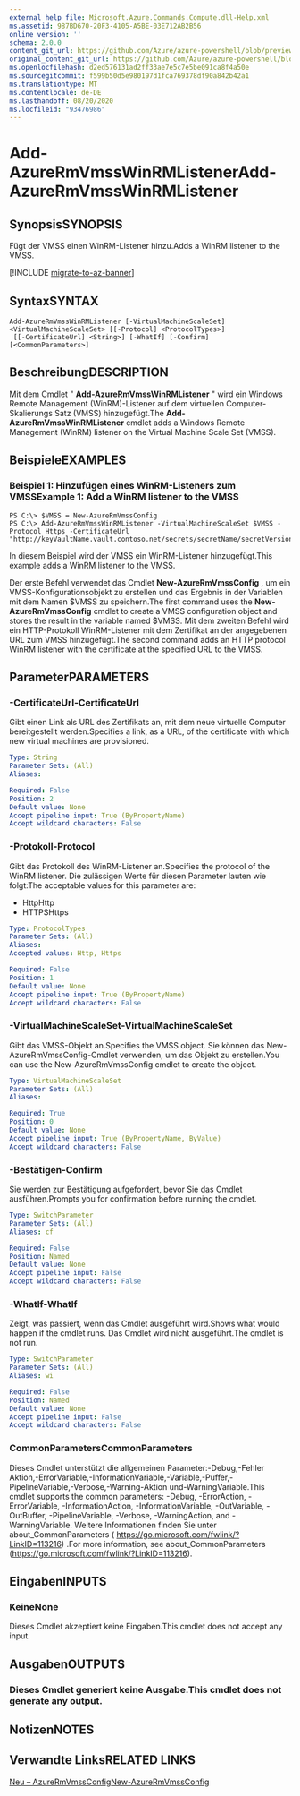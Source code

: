 ```yaml
---
external help file: Microsoft.Azure.Commands.Compute.dll-Help.xml
ms.assetid: 987BD670-20F3-4105-A5BE-03E712AB2B56
online version: ''
schema: 2.0.0
content_git_url: https://github.com/Azure/azure-powershell/blob/preview/src/ResourceManager/Compute/Stack/Commands.Compute/help/Add-AzureRmVmssWinRMListener.md
original_content_git_url: https://github.com/Azure/azure-powershell/blob/preview/src/ResourceManager/Compute/Stack/Commands.Compute/help/Add-AzureRmVmssWinRMListener.md
ms.openlocfilehash: d2ed576131ad2ff33ae7e5c7e5be091ca8f4a50e
ms.sourcegitcommit: f599b50d5e980197d1fca769378df90a842b42a1
ms.translationtype: MT
ms.contentlocale: de-DE
ms.lasthandoff: 08/20/2020
ms.locfileid: "93476986"
---
```

# <span data-ttu-id="42138-101">Add-AzureRmVmssWinRMListener</span><span class="sxs-lookup"><span data-stu-id="42138-101">Add-AzureRmVmssWinRMListener</span></span>

## <span data-ttu-id="42138-102">Synopsis</span><span class="sxs-lookup"><span data-stu-id="42138-102">SYNOPSIS</span></span>
<span data-ttu-id="42138-103">Fügt der VMSS einen WinRM-Listener hinzu.</span><span class="sxs-lookup"><span data-stu-id="42138-103">Adds a WinRM listener to the VMSS.</span></span>

[!INCLUDE [migrate-to-az-banner](../../includes/migrate-to-az-banner.md)]

## <span data-ttu-id="42138-104">Syntax</span><span class="sxs-lookup"><span data-stu-id="42138-104">SYNTAX</span></span>

```
Add-AzureRmVmssWinRMListener [-VirtualMachineScaleSet] <VirtualMachineScaleSet> [[-Protocol] <ProtocolTypes>]
 [[-CertificateUrl] <String>] [-WhatIf] [-Confirm] [<CommonParameters>]
```

## <span data-ttu-id="42138-105">Beschreibung</span><span class="sxs-lookup"><span data-stu-id="42138-105">DESCRIPTION</span></span>
<span data-ttu-id="42138-106">Mit dem Cmdlet " **Add-AzureRmVmssWinRMListener** " wird ein Windows Remote Management (WinRM)-Listener auf dem virtuellen Computer-Skalierungs Satz (VMSS) hinzugefügt.</span><span class="sxs-lookup"><span data-stu-id="42138-106">The **Add-AzureRmVmssWinRMListener** cmdlet adds a Windows Remote Management (WinRM) listener on the Virtual Machine Scale Set (VMSS).</span></span>

## <span data-ttu-id="42138-107">Beispiele</span><span class="sxs-lookup"><span data-stu-id="42138-107">EXAMPLES</span></span>

### <span data-ttu-id="42138-108">Beispiel 1: Hinzufügen eines WinRM-Listeners zum VMSS</span><span class="sxs-lookup"><span data-stu-id="42138-108">Example 1: Add a WinRM listener to the VMSS</span></span>
```
PS C:\> $VMSS = New-AzureRmVmssConfig
PS C:\> Add-AzureRmVmssWinRMListener -VirtualMachineScaleSet $VMSS -Protocol Https -CertificateUrl "http://keyVaultName.vault.contoso.net/secrets/secretName/secretVersion"
```

<span data-ttu-id="42138-109">In diesem Beispiel wird der VMSS ein WinRM-Listener hinzugefügt.</span><span class="sxs-lookup"><span data-stu-id="42138-109">This example adds a WinRM listener to the VMSS.</span></span>

<span data-ttu-id="42138-110">Der erste Befehl verwendet das Cmdlet **New-AzureRmVmssConfig** , um ein VMSS-Konfigurationsobjekt zu erstellen und das Ergebnis in der Variablen mit dem Namen $VMSS zu speichern.</span><span class="sxs-lookup"><span data-stu-id="42138-110">The first command uses the **New-AzureRmVmssConfig** cmdlet to create a VMSS configuration object and stores the result in the variable named $VMSS.</span></span>
<span data-ttu-id="42138-111">Mit dem zweiten Befehl wird ein HTTP-Protokoll WinRM-Listener mit dem Zertifikat an der angegebenen URL zum VMSS hinzugefügt.</span><span class="sxs-lookup"><span data-stu-id="42138-111">The second command adds an HTTP protocol WinRM listener with the certificate at the specified URL to the VMSS.</span></span>

## <span data-ttu-id="42138-112">Parameter</span><span class="sxs-lookup"><span data-stu-id="42138-112">PARAMETERS</span></span>

### <span data-ttu-id="42138-113">-CertificateUrl</span><span class="sxs-lookup"><span data-stu-id="42138-113">-CertificateUrl</span></span>
<span data-ttu-id="42138-114">Gibt einen Link als URL des Zertifikats an, mit dem neue virtuelle Computer bereitgestellt werden.</span><span class="sxs-lookup"><span data-stu-id="42138-114">Specifies a link, as a URL, of the certificate with which new virtual machines are provisioned.</span></span>

```yaml
Type: String
Parameter Sets: (All)
Aliases: 

Required: False
Position: 2
Default value: None
Accept pipeline input: True (ByPropertyName)
Accept wildcard characters: False
```

### <span data-ttu-id="42138-115">-Protokoll</span><span class="sxs-lookup"><span data-stu-id="42138-115">-Protocol</span></span>
<span data-ttu-id="42138-116">Gibt das Protokoll des WinRM-Listener an.</span><span class="sxs-lookup"><span data-stu-id="42138-116">Specifies the protocol of the WinRM listener.</span></span>
<span data-ttu-id="42138-117">Die zulässigen Werte für diesen Parameter lauten wie folgt:</span><span class="sxs-lookup"><span data-stu-id="42138-117">The acceptable values for this parameter are:</span></span>

- <span data-ttu-id="42138-118">Http</span><span class="sxs-lookup"><span data-stu-id="42138-118">Http</span></span>
- <span data-ttu-id="42138-119">HTTPS</span><span class="sxs-lookup"><span data-stu-id="42138-119">Https</span></span>

```yaml
Type: ProtocolTypes
Parameter Sets: (All)
Aliases: 
Accepted values: Http, Https

Required: False
Position: 1
Default value: None
Accept pipeline input: True (ByPropertyName)
Accept wildcard characters: False
```

### <span data-ttu-id="42138-120">-VirtualMachineScaleSet</span><span class="sxs-lookup"><span data-stu-id="42138-120">-VirtualMachineScaleSet</span></span>
<span data-ttu-id="42138-121">Gibt das VMSS-Objekt an.</span><span class="sxs-lookup"><span data-stu-id="42138-121">Specifies the VMSS object.</span></span>
<span data-ttu-id="42138-122">Sie können das New-AzureRmVmssConfig-Cmdlet verwenden, um das Objekt zu erstellen.</span><span class="sxs-lookup"><span data-stu-id="42138-122">You can use the New-AzureRmVmssConfig cmdlet to create the object.</span></span>

```yaml
Type: VirtualMachineScaleSet
Parameter Sets: (All)
Aliases: 

Required: True
Position: 0
Default value: None
Accept pipeline input: True (ByPropertyName, ByValue)
Accept wildcard characters: False
```

### <span data-ttu-id="42138-123">-Bestätigen</span><span class="sxs-lookup"><span data-stu-id="42138-123">-Confirm</span></span>
<span data-ttu-id="42138-124">Sie werden zur Bestätigung aufgefordert, bevor Sie das Cmdlet ausführen.</span><span class="sxs-lookup"><span data-stu-id="42138-124">Prompts you for confirmation before running the cmdlet.</span></span>

```yaml
Type: SwitchParameter
Parameter Sets: (All)
Aliases: cf

Required: False
Position: Named
Default value: None
Accept pipeline input: False
Accept wildcard characters: False
```

### <span data-ttu-id="42138-125">-WhatIf</span><span class="sxs-lookup"><span data-stu-id="42138-125">-WhatIf</span></span>
<span data-ttu-id="42138-126">Zeigt, was passiert, wenn das Cmdlet ausgeführt wird.</span><span class="sxs-lookup"><span data-stu-id="42138-126">Shows what would happen if the cmdlet runs.</span></span> <span data-ttu-id="42138-127">Das Cmdlet wird nicht ausgeführt.</span><span class="sxs-lookup"><span data-stu-id="42138-127">The cmdlet is not run.</span></span>

```yaml
Type: SwitchParameter
Parameter Sets: (All)
Aliases: wi

Required: False
Position: Named
Default value: None
Accept pipeline input: False
Accept wildcard characters: False
```

### <span data-ttu-id="42138-128">CommonParameters</span><span class="sxs-lookup"><span data-stu-id="42138-128">CommonParameters</span></span>
<span data-ttu-id="42138-129">Dieses Cmdlet unterstützt die allgemeinen Parameter:-Debug,-Fehler Aktion,-ErrorVariable,-InformationVariable,-Variable,-Puffer,-PipelineVariable,-Verbose,-Warning-Aktion und-WarningVariable.</span><span class="sxs-lookup"><span data-stu-id="42138-129">This cmdlet supports the common parameters: -Debug, -ErrorAction, -ErrorVariable, -InformationAction, -InformationVariable, -OutVariable, -OutBuffer, -PipelineVariable, -Verbose, -WarningAction, and -WarningVariable.</span></span> <span data-ttu-id="42138-130">Weitere Informationen finden Sie unter about_CommonParameters ( https://go.microsoft.com/fwlink/?LinkID=113216) .</span><span class="sxs-lookup"><span data-stu-id="42138-130">For more information, see about_CommonParameters (https://go.microsoft.com/fwlink/?LinkID=113216).</span></span>

## <span data-ttu-id="42138-131">Eingaben</span><span class="sxs-lookup"><span data-stu-id="42138-131">INPUTS</span></span>

### <span data-ttu-id="42138-132">Keine</span><span class="sxs-lookup"><span data-stu-id="42138-132">None</span></span>
<span data-ttu-id="42138-133">Dieses Cmdlet akzeptiert keine Eingaben.</span><span class="sxs-lookup"><span data-stu-id="42138-133">This cmdlet does not accept any input.</span></span>

## <span data-ttu-id="42138-134">Ausgaben</span><span class="sxs-lookup"><span data-stu-id="42138-134">OUTPUTS</span></span>

### <span data-ttu-id="42138-135">Dieses Cmdlet generiert keine Ausgabe.</span><span class="sxs-lookup"><span data-stu-id="42138-135">This cmdlet does not generate any output.</span></span>

## <span data-ttu-id="42138-136">Notizen</span><span class="sxs-lookup"><span data-stu-id="42138-136">NOTES</span></span>

## <span data-ttu-id="42138-137">Verwandte Links</span><span class="sxs-lookup"><span data-stu-id="42138-137">RELATED LINKS</span></span>

[<span data-ttu-id="42138-138">Neu – AzureRmVmssConfig</span><span class="sxs-lookup"><span data-stu-id="42138-138">New-AzureRmVmssConfig</span></span>](./New-AzureRmVmssConfig.md)


